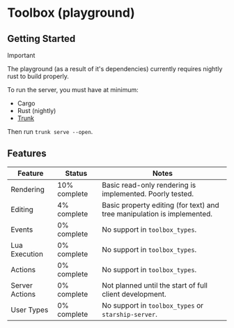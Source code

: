 # Toolbox (playground)

## Getting Started
> [!IMPORTANT]  
> The playground (as a result of it's dependencies) currently requires nightly rust to build properly.

To run the server, you must have at minimum:
- Cargo
- Rust (nightly)
- [Trunk](https://trunkrs.dev/)

Then run `trunk serve --open`.

## Features
| Feature              | Status        | Notes                                                                           |
|----------------------|---------------|---------------------------------------------------------------------------------|
| Rendering            | 10% complete  | Basic read-only rendering is implemented. Poorly tested.                        |
| Editing              | 4% complete   | Basic property editing (for text) and tree manipulation is implemented.         |
| Events               | 0% complete   | No support in `toolbox_types`.                                                  |
| Lua Execution        | 0% complete   | No support in `toolbox_types`.                                                  |
| Actions              | 0% complete   | No support in `toolbox_types`.                                                  |
| Server Actions       | 0% complete   | Not planned until the start of full client development.                         |
| User Types           | 0% complete   | No support in `toolbox_types` or `starship-server`.                             |
